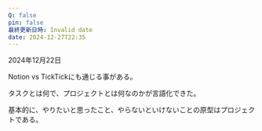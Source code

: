 ```yaml
---
Q: false
pin: false
最終更新日時: Invalid date
date: 2024-12-27T22:35
---
```

  

2024年12月22日

Notion vs TickTickにも通じる事がある。

  

タスクとは何で、プロジェクトとは何なのかが言語化できた。

  

基本的に、やりたいと思ったこと、やらないといけないことの原型はプロジェクトである。